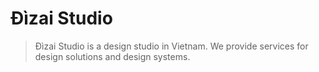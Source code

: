 # Đìzai Studio

> Đìzai Studio is a design studio in Vietnam. We provide services for design solutions and design systems.
